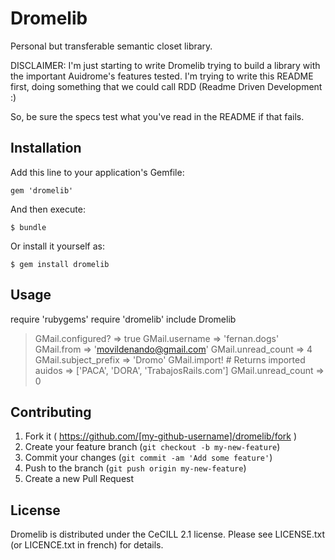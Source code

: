 # Dromelib

Personal but transferable semantic closet library.

DISCLAIMER: I'm just starting to write Dromelib trying to build a library
with the important Auidrome's features tested. I'm trying to write this
README first, doing something that we could call RDD (Readme Driven
Development :)

So, be sure the specs test what you've read in the README if that fails.

## Installation

Add this line to your application's Gemfile:

    gem 'dromelib'

And then execute:

    $ bundle

Or install it yourself as:

    $ gem install dromelib

## Usage

require 'rubygems'
require 'dromelib'
include Dromelib

> GMail.configured?
=> true
> GMail.username
=> 'fernan.dogs'
> GMail.from
=> 'movildenando@gmail.com'
> GMail.unread_count
=> 4
> GMail.subject_prefix
=> 'Dromo'
> GMail.import! # Returns imported auidos
=> ['PACA', 'DORA', 'TrabajosRails.com']
> GMail.unread_count
=> 0


## Contributing

1. Fork it ( https://github.com/[my-github-username]/dromelib/fork )
2. Create your feature branch (`git checkout -b my-new-feature`)
3. Commit your changes (`git commit -am 'Add some feature'`)
4. Push to the branch (`git push origin my-new-feature`)
5. Create a new Pull Request

## License

Dromelib is distributed under the CeCILL 2.1 license. Please see LICENSE.txt (or LICENCE.txt in french) for details.
